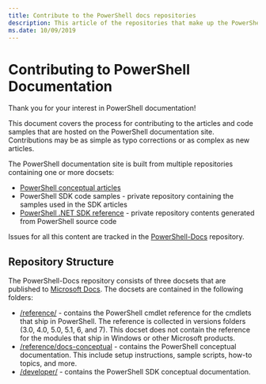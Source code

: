 ```yaml
---
title: Contribute to the PowerShell docs repositories
description: This article of the repositories that make up the PowerShell documentation.
ms.date: 10/09/2019
---
```

# Contributing to PowerShell Documentation

Thank you for your interest in PowerShell documentation!

This document covers the process for contributing to the articles and code samples that are hosted
on the PowerShell documentation site. Contributions may be as simple as typo corrections or as
complex as new articles.

The PowerShell documentation site is built from multiple repositories containing one or more
docsets:

- [PowerShell conceptual articles](https://github.com/MicrosoftDocs/PowerShell-Docs)
- PowerShell SDK code samples - private repository containing the samples used in the SDK articles
- [PowerShell .NET SDK reference](/dotnet/api/?view=pscore-6.2.0) - private repository contents
  generated from PowerShell source code

Issues for all this content are tracked in the [PowerShell-Docs](https://github.com/MicrosoftDocs/PowerShell-Docs)
repository.

## Repository Structure

The PowerShell-Docs repository consists of three docsets that are published to [Microsoft Docs](https://docs.microsoft.com/powershell). The docsets are contained in the following folders:

- [/reference/](https://docs.microsoft.com/powershell/scripting/) - contains the PowerShell cmdlet
  reference for the cmdlets that ship in PowerShell. The reference is collected in versions folders
  (3.0, 4.0, 5.0, 5.1, 6, and 7). This docset does not contain the reference for the modules that
  ship in Windows or other Microsoft products.
- [/reference/docs-conceptual](https://docs.microsoft.com/powershell/scripting/) - contains the
  PowerShell conceptual documentation. This include setup instructions, sample scripts, how-to
  topics, and more.
- [/developer/](https://docs.microsoft.com/powershell/developer/) - contains the PowerShell SDK
  conceptual documentation.

